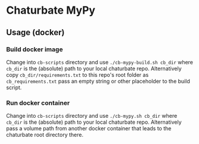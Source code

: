 # Chaturbate MyPy

## Usage (docker)

### Build docker image
Change into `cb-scripts` directory and use `./cb-mypy-build.sh cb_dir` where `cb_dir` is the (absolute) path to your local chaturbate repo. Alternatively copy `cb_dir/requirements.txt` to this repo's root folder as `cb_requirements.txt` pass an empty string or other placeholder to the build script.

### Run docker container
Change into `cb-scripts` directory and use `./cb-mypy.sh cb_dir` where `cb_dir` is the (absolute) path to your local chaturbate repo. Alternatively pass a volume path from another docker container that leads to the chaturbate root directory there.